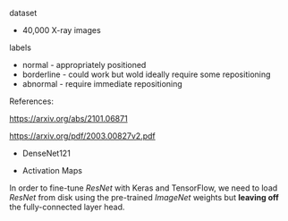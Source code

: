 dataset

- 40,000 X-ray images

labels

- normal - appropriately positioned
- borderline - could work but wold ideally require some repositioning
- abnormal - require immediate repositioning

References:

https://arxiv.org/abs/2101.06871

https://arxiv.org/pdf/2003.00827v2.pdf

- DenseNet121

- Activation Maps



In order to fine-tune *ResNet* with Keras and TensorFlow, we need to load *ResNet* from disk using the pre-trained *ImageNet* weights but **leaving off** the fully-connected layer head.